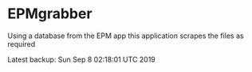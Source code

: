 # EPMgrabber
Using a database from the EPM app this application scrapes the files as required


Latest backup: Sun Sep 8 02:18:01 UTC 2019

